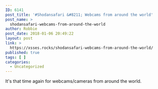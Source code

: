 ```yaml
---
ID: 6141
post_title: '#Shodansafari &#8211; Webcams from around the world'
post_name: >
  shodansafari-webcams-from-around-the-world
author: Robbie
post_date: 2018-01-06 20:49:22
layout: post
link: >
  https://xsses.rocks/shodansafari-webcams-from-around-the-world/
published: true
tags: [ ]
categories:
  - Uncategorized
---
```

It's that time again for webcams/cameras from around the world.
<script src="https://pastebin.com/embed_js/wAKzVM2t"></script>